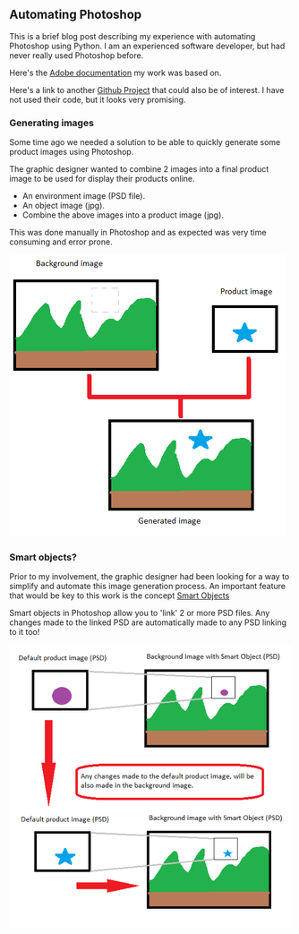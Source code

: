 ## Automating Photoshop
This is a brief blog post describing my experience with automating Photoshop using Python.
I am an experienced software developer, but had never really used Photoshop before.

Here's the [Adobe documentation](https://www.adobe.com/content/dam/acom/en/devnet/photoshop/pdfs/photoshop-cc-vbs-ref.pdf) my work was based on.

Here's a link to another [Github Project](https://github.com/loonghao/photoshop-python-api) that could also be of interest. I have not used their code, but it looks very promising.

### Generating images
Some time ago we needed a solution to be able to quickly generate some product images using Photoshop.

The graphic designer wanted to combine 2 images into a final product image to be used for display their products online. 
- An environment image (PSD file).
- An object image (jpg).
- Combine the above images into a product image (jpg). 

This was done manually in Photoshop and as expected was very time consuming and error prone.

![Combination of 2 images](https://github.com/kelvin0/ImageAutomation/blob/gh-pages/Combine_2_images.png)

### Smart objects?
Prior to my involvement, the graphic designer had been looking for a way to simplify and automate this image generation process.
An important feature that would be key to this work is the concept [Smart Objects](https://helpx.adobe.com/ca/photoshop/using/create-smart-objects.html)

Smart objects in Photoshop allow you to 'link' 2 or more PSD files. Any changes made to the linked PSD are automatically made to any PSD linking to it too!

![Smart Objects workflow](https://github.com/kelvin0/ImageAutomation/blob/gh-pages/smart_objects_update.png)
